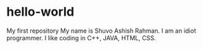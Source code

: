 # hello-world
My first repository
My name is Shuvo Ashish Rahman. I am an idiot programmer. I like coding in C++, JAVA, HTML, CSS.
